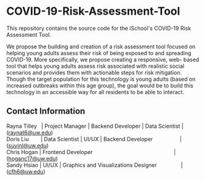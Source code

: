 # COVID-19-Risk-Assessment-Tool
This repository contains the source code for the iSchool's COVID-19 Risk Assessment Tool.  

We propose the building and creation of a risk assessment tool focused on helping young adults assess their  risk of being exposed to and spreading COVID-19. More specifically, we propose creating a responsive, web- based tool that helps young adults assess risk associated with realistic social scenarios and provides them with  actionable steps for risk mitigation. Though the target population for this technology is young adults (based on increased outbreaks within this age group), the goal would be to build this technology in an accessible way for all residents to be able to interact.

## Contact Information
Rayna Tilley &nbsp; | Project Manager | Backend Developer | Data Scientist | (raynat6@uw.edu)   
Doris Liu &nbsp;&nbsp;&nbsp;&nbsp;&nbsp;&nbsp; | Data Scientist | UI/UX | Backend Developer &nbsp;&nbsp;&nbsp;&nbsp;&nbsp;&nbsp;&nbsp;&nbsp;&nbsp;&nbsp;&nbsp;&nbsp;&nbsp;&nbsp;&nbsp;&nbsp; | (suyinl@uw.edu)   
Chris Hogan | Frontend Developer &nbsp;&nbsp;&nbsp;&nbsp;&nbsp;&nbsp;&nbsp;&nbsp;&nbsp;&nbsp;&nbsp;&nbsp;&nbsp;&nbsp;&nbsp;&nbsp;&nbsp;&nbsp;&nbsp;&nbsp;&nbsp;&nbsp;&nbsp;&nbsp;&nbsp;&nbsp;&nbsp;&nbsp;&nbsp;&nbsp;&nbsp;&nbsp;&nbsp;&nbsp;&nbsp;&nbsp;&nbsp;&nbsp;&nbsp;&nbsp;&nbsp;&nbsp;&nbsp;&nbsp;&nbsp;&nbsp;&nbsp;&nbsp;&nbsp;&nbsp;&nbsp;&nbsp; | (hoganc17@uw.edu)   
Sandy Hsiao | UI/UX | Graphics and Visualizations Designer &nbsp;&nbsp;&nbsp;&nbsp;&nbsp;&nbsp;&nbsp;&nbsp;&nbsp;&nbsp;&nbsp;&nbsp;&nbsp;&nbsp; | (cfh6@uw.edu)   
